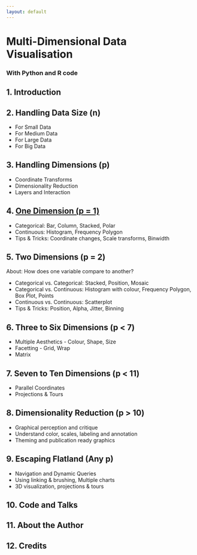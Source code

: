 ```yaml
---
layout: default
---
```


# Multi-Dimensional Data Visualisation

### With Python and R code

## 1. Introduction

## 2. Handling Data Size (n)
- For Small Data
- For Medium Data
- For Large Data
- For Big Data

## 3. Handling Dimensions (p)
- Coordinate Transforms
- Dimensionality Reduction
- Layers and Interaction

## 4. [One Dimension (p = 1)](/chapter04)
* Categorical: Bar, Column, Stacked, Polar
* Continuous: Histogram, Frequency Polygon
* Tips & Tricks: Coordinate changes, Scale transforms, Binwidth

## 5. Two Dimensions (p = 2)
About: How does one variable compare to another?

* Categorical vs. Categorical: Stacked, Position, Mosaic
* Categorical vs. Continuous: Histogram with colour, Frequency Polygon, Box Plot, Points
* Continuous vs. Continuous: Scatterplot
* Tips & Tricks: Position, Alpha, Jitter, Binning

## 6. Three to Six Dimensions (p < 7)
* Multiple Aesthetics - Colour, Shape, Size
* Facetting - Grid, Wrap
* Matrix

## 7. Seven to Ten Dimensions (p < 11)
* Parallel Coordinates
* Projections & Tours

## 8. Dimensionality Reduction (p > 10)
- Graphical perception and critique
- Understand color, scales, labeling and annotation
- Theming and publication ready graphics

## 9. Escaping Flatland (Any p)
- Navigation and Dynamic Queries
- Using linking & brushing, Multiple charts
- 3D visualization, projections & tours  

## 10. Code and Talks

## 11. About the Author

## 12. Credits
